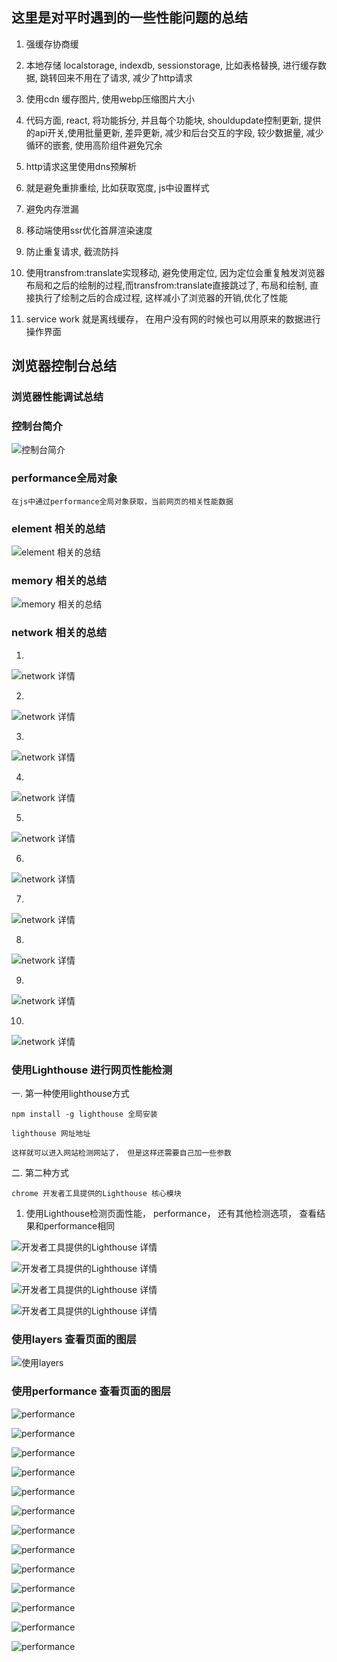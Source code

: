 ## 这里是对平时遇到的一些性能问题的总结

1. 强缓存协商缓

2. 本地存储 localstorage, indexdb, sessionstorage, 比如表格替换, 进行缓存数据, 跳转回来不用在了请求, 减少了http请求

3. 使用cdn 缓存图片, 使用webp压缩图片大小

4. 代码方面, react, 将功能拆分, 并且每个功能块, shouldupdate控制更新, 提供的api开关,使用批量更新, 差异更新, 减少和后台交互的字段, 较少数据量, 减少循环的嵌套, 使用高阶组件避免冗余

5. http请求这里使用dns预解析

6. 就是避免重排重绘, 比如获取宽度, js中设置样式

7. 避免内存泄漏

8. 移动端使用ssr优化首屏渲染速度

9. 防止重复请求, 截流防抖

10. 使用transfrom:translate实现移动, 避免使用定位, 因为定位会重复触发浏览器布局和之后的绘制的过程,而transfrom:translate直接跳过了, 布局和绘制, 直接执行了绘制之后的合成过程, 这样减小了浏览器的开销,优化了性能
11. service work 就是离线缓存， 在用户没有网的时候也可以用原来的数据进行操作界面

## 浏览器控制台总结
### 浏览器性能调试总结

### 控制台简介

![控制台简介](./images/browser1.png)
### performance全局对象

```
在js中通过performance全局对象获取，当前网页的相关性能数据
```

### element 相关的总结

![element 相关的总结](./images/element1.png)

### memory 相关的总结

![memory 相关的总结](./images/memory1.png)

### network 相关的总结

1.

![network 详情](./images/network-first.png)

2.

![network 详情](./images/network-block-request.jpeg)

3.

![network 详情](./images/network-load.jpeg)

4.

![network 详情](./images/network-p-log.png)

5.

![network 详情](./images/network-alltime.png)

6.

![network 详情](./images/network-screen.png)

7.

![network 详情](./images/network-time-one.png)

8.

![network 详情](./images/network-time-two.png)

9.

![network 详情](./images/network-timing.png)

10.

![network 详情](./images/network-yilai.png)

### 使用Lighthouse 进行网页性能检测

一. 第一种使用lighthouse方式
```
npm install -g lighthouse 全局安装

lighthouse 网址地址

这样就可以进入网站检测网站了， 但是这样还需要自己加一些参数
```

二. 第二种方式
```
chrome 开发者工具提供的Lighthouse 核心模块
```
1. 使用Lighthouse检测页面性能， performance， 还有其他检测选项， 查看结果和performance相同

![开发者工具提供的Lighthouse 详情](./images/lighthouse1.png)

![开发者工具提供的Lighthouse 详情](./images/lighthouse2.jpeg)

![开发者工具提供的Lighthouse 详情](./images/lighthouse3.png)

![开发者工具提供的Lighthouse 详情](./images/lighthouse4.png)


### 使用layers 查看页面的图层

![使用layers](./images/layers.png)

### 使用performance 查看页面的图层

![performance](./images/performance1.png)

![performance](./images/performance2.png)

![performance](./images/performance3.png)

![performance](./images/performance4.png)

![performance](./images/performance5.png)

![performance](./images/performance6.jpeg)

![performance](./images/performance7.png)

![performance](./images/performance8.png)

![performance](./images/performance9.png)

![performance](./images/performance10.jpeg)

![performance](./images/performance11.png)

![performance](./images/performance12.png)

![performance](./images/performance14.png)